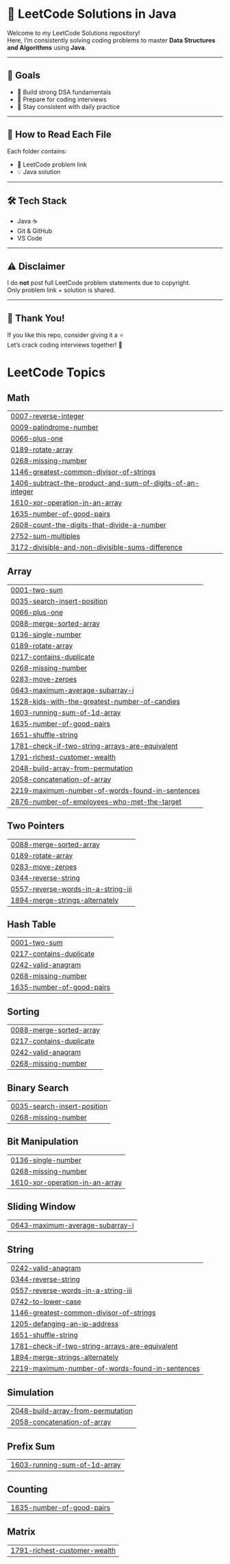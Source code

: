 # 🚀 LeetCode Solutions in Java

Welcome to my LeetCode Solutions repository!  
Here, I’m consistently solving coding problems to master **Data Structures and Algorithms** using **Java**.

---

## 🎯 Goals

- 📌 Build strong DSA fundamentals
- 💼 Prepare for coding interviews 
- 🔄 Stay consistent with daily practice
---

## 🧠 How to Read Each File

Each folder contains:

- 🔗 LeetCode problem link
- 💡 Java solution 

---

## 🛠️ Tech Stack

- Java ☕
- Git & GitHub
- VS Code

---

## ⚠️ Disclaimer

I do **not** post full LeetCode problem statements due to copyright.  
Only problem link + solution is shared.

---

## 🌟 Thank You!

If you like this repo, consider giving it a ⭐  
Let’s crack coding interviews together! 💪

<!---LeetCode Topics Start-->
# LeetCode Topics
## Math
|  |
| ------- |
| [0007-reverse-integer](https://github.com/Raje2433/Leetcode-Solutions-java/tree/master/0007-reverse-integer) |
| [0009-palindrome-number](https://github.com/Raje2433/Leetcode-Solutions-java/tree/master/0009-palindrome-number) |
| [0066-plus-one](https://github.com/Raje2433/Leetcode-Solutions-java/tree/master/0066-plus-one) |
| [0189-rotate-array](https://github.com/Raje2433/Leetcode-Solutions-java/tree/master/0189-rotate-array) |
| [0268-missing-number](https://github.com/Raje2433/Leetcode-Solutions-java/tree/master/0268-missing-number) |
| [1146-greatest-common-divisor-of-strings](https://github.com/Raje2433/Leetcode-Solutions-java/tree/master/1146-greatest-common-divisor-of-strings) |
| [1406-subtract-the-product-and-sum-of-digits-of-an-integer](https://github.com/Raje2433/Leetcode-Solutions-java/tree/master/1406-subtract-the-product-and-sum-of-digits-of-an-integer) |
| [1610-xor-operation-in-an-array](https://github.com/Raje2433/Leetcode-Solutions-java/tree/master/1610-xor-operation-in-an-array) |
| [1635-number-of-good-pairs](https://github.com/Raje2433/Leetcode-Solutions-java/tree/master/1635-number-of-good-pairs) |
| [2608-count-the-digits-that-divide-a-number](https://github.com/Raje2433/Leetcode-Solutions-java/tree/master/2608-count-the-digits-that-divide-a-number) |
| [2752-sum-multiples](https://github.com/Raje2433/Leetcode-Solutions-java/tree/master/2752-sum-multiples) |
| [3172-divisible-and-non-divisible-sums-difference](https://github.com/Raje2433/Leetcode-Solutions-java/tree/master/3172-divisible-and-non-divisible-sums-difference) |
## Array
|  |
| ------- |
| [0001-two-sum](https://github.com/Raje2433/Leetcode-Solutions-java/tree/master/0001-two-sum) |
| [0035-search-insert-position](https://github.com/Raje2433/Leetcode-Solutions-java/tree/master/0035-search-insert-position) |
| [0066-plus-one](https://github.com/Raje2433/Leetcode-Solutions-java/tree/master/0066-plus-one) |
| [0088-merge-sorted-array](https://github.com/Raje2433/Leetcode-Solutions-java/tree/master/0088-merge-sorted-array) |
| [0136-single-number](https://github.com/Raje2433/Leetcode-Solutions-java/tree/master/0136-single-number) |
| [0189-rotate-array](https://github.com/Raje2433/Leetcode-Solutions-java/tree/master/0189-rotate-array) |
| [0217-contains-duplicate](https://github.com/Raje2433/Leetcode-Solutions-java/tree/master/0217-contains-duplicate) |
| [0268-missing-number](https://github.com/Raje2433/Leetcode-Solutions-java/tree/master/0268-missing-number) |
| [0283-move-zeroes](https://github.com/Raje2433/Leetcode-Solutions-java/tree/master/0283-move-zeroes) |
| [0643-maximum-average-subarray-i](https://github.com/Raje2433/Leetcode-Solutions-java/tree/master/0643-maximum-average-subarray-i) |
| [1528-kids-with-the-greatest-number-of-candies](https://github.com/Raje2433/Leetcode-Solutions-java/tree/master/1528-kids-with-the-greatest-number-of-candies) |
| [1603-running-sum-of-1d-array](https://github.com/Raje2433/Leetcode-Solutions-java/tree/master/1603-running-sum-of-1d-array) |
| [1635-number-of-good-pairs](https://github.com/Raje2433/Leetcode-Solutions-java/tree/master/1635-number-of-good-pairs) |
| [1651-shuffle-string](https://github.com/Raje2433/Leetcode-Solutions-java/tree/master/1651-shuffle-string) |
| [1781-check-if-two-string-arrays-are-equivalent](https://github.com/Raje2433/Leetcode-Solutions-java/tree/master/1781-check-if-two-string-arrays-are-equivalent) |
| [1791-richest-customer-wealth](https://github.com/Raje2433/Leetcode-Solutions-java/tree/master/1791-richest-customer-wealth) |
| [2048-build-array-from-permutation](https://github.com/Raje2433/Leetcode-Solutions-java/tree/master/2048-build-array-from-permutation) |
| [2058-concatenation-of-array](https://github.com/Raje2433/Leetcode-Solutions-java/tree/master/2058-concatenation-of-array) |
| [2219-maximum-number-of-words-found-in-sentences](https://github.com/Raje2433/Leetcode-Solutions-java/tree/master/2219-maximum-number-of-words-found-in-sentences) |
| [2876-number-of-employees-who-met-the-target](https://github.com/Raje2433/Leetcode-Solutions-java/tree/master/2876-number-of-employees-who-met-the-target) |
## Two Pointers
|  |
| ------- |
| [0088-merge-sorted-array](https://github.com/Raje2433/Leetcode-Solutions-java/tree/master/0088-merge-sorted-array) |
| [0189-rotate-array](https://github.com/Raje2433/Leetcode-Solutions-java/tree/master/0189-rotate-array) |
| [0283-move-zeroes](https://github.com/Raje2433/Leetcode-Solutions-java/tree/master/0283-move-zeroes) |
| [0344-reverse-string](https://github.com/Raje2433/Leetcode-Solutions-java/tree/master/0344-reverse-string) |
| [0557-reverse-words-in-a-string-iii](https://github.com/Raje2433/Leetcode-Solutions-java/tree/master/0557-reverse-words-in-a-string-iii) |
| [1894-merge-strings-alternately](https://github.com/Raje2433/Leetcode-Solutions-java/tree/master/1894-merge-strings-alternately) |
## Hash Table
|  |
| ------- |
| [0001-two-sum](https://github.com/Raje2433/Leetcode-Solutions-java/tree/master/0001-two-sum) |
| [0217-contains-duplicate](https://github.com/Raje2433/Leetcode-Solutions-java/tree/master/0217-contains-duplicate) |
| [0242-valid-anagram](https://github.com/Raje2433/Leetcode-Solutions-java/tree/master/0242-valid-anagram) |
| [0268-missing-number](https://github.com/Raje2433/Leetcode-Solutions-java/tree/master/0268-missing-number) |
| [1635-number-of-good-pairs](https://github.com/Raje2433/Leetcode-Solutions-java/tree/master/1635-number-of-good-pairs) |
## Sorting
|  |
| ------- |
| [0088-merge-sorted-array](https://github.com/Raje2433/Leetcode-Solutions-java/tree/master/0088-merge-sorted-array) |
| [0217-contains-duplicate](https://github.com/Raje2433/Leetcode-Solutions-java/tree/master/0217-contains-duplicate) |
| [0242-valid-anagram](https://github.com/Raje2433/Leetcode-Solutions-java/tree/master/0242-valid-anagram) |
| [0268-missing-number](https://github.com/Raje2433/Leetcode-Solutions-java/tree/master/0268-missing-number) |
## Binary Search
|  |
| ------- |
| [0035-search-insert-position](https://github.com/Raje2433/Leetcode-Solutions-java/tree/master/0035-search-insert-position) |
| [0268-missing-number](https://github.com/Raje2433/Leetcode-Solutions-java/tree/master/0268-missing-number) |
## Bit Manipulation
|  |
| ------- |
| [0136-single-number](https://github.com/Raje2433/Leetcode-Solutions-java/tree/master/0136-single-number) |
| [0268-missing-number](https://github.com/Raje2433/Leetcode-Solutions-java/tree/master/0268-missing-number) |
| [1610-xor-operation-in-an-array](https://github.com/Raje2433/Leetcode-Solutions-java/tree/master/1610-xor-operation-in-an-array) |
## Sliding Window
|  |
| ------- |
| [0643-maximum-average-subarray-i](https://github.com/Raje2433/Leetcode-Solutions-java/tree/master/0643-maximum-average-subarray-i) |
## String
|  |
| ------- |
| [0242-valid-anagram](https://github.com/Raje2433/Leetcode-Solutions-java/tree/master/0242-valid-anagram) |
| [0344-reverse-string](https://github.com/Raje2433/Leetcode-Solutions-java/tree/master/0344-reverse-string) |
| [0557-reverse-words-in-a-string-iii](https://github.com/Raje2433/Leetcode-Solutions-java/tree/master/0557-reverse-words-in-a-string-iii) |
| [0742-to-lower-case](https://github.com/Raje2433/Leetcode-Solutions-java/tree/master/0742-to-lower-case) |
| [1146-greatest-common-divisor-of-strings](https://github.com/Raje2433/Leetcode-Solutions-java/tree/master/1146-greatest-common-divisor-of-strings) |
| [1205-defanging-an-ip-address](https://github.com/Raje2433/Leetcode-Solutions-java/tree/master/1205-defanging-an-ip-address) |
| [1651-shuffle-string](https://github.com/Raje2433/Leetcode-Solutions-java/tree/master/1651-shuffle-string) |
| [1781-check-if-two-string-arrays-are-equivalent](https://github.com/Raje2433/Leetcode-Solutions-java/tree/master/1781-check-if-two-string-arrays-are-equivalent) |
| [1894-merge-strings-alternately](https://github.com/Raje2433/Leetcode-Solutions-java/tree/master/1894-merge-strings-alternately) |
| [2219-maximum-number-of-words-found-in-sentences](https://github.com/Raje2433/Leetcode-Solutions-java/tree/master/2219-maximum-number-of-words-found-in-sentences) |
## Simulation
|  |
| ------- |
| [2048-build-array-from-permutation](https://github.com/Raje2433/Leetcode-Solutions-java/tree/master/2048-build-array-from-permutation) |
| [2058-concatenation-of-array](https://github.com/Raje2433/Leetcode-Solutions-java/tree/master/2058-concatenation-of-array) |
## Prefix Sum
|  |
| ------- |
| [1603-running-sum-of-1d-array](https://github.com/Raje2433/Leetcode-Solutions-java/tree/master/1603-running-sum-of-1d-array) |
## Counting
|  |
| ------- |
| [1635-number-of-good-pairs](https://github.com/Raje2433/Leetcode-Solutions-java/tree/master/1635-number-of-good-pairs) |
## Matrix
|  |
| ------- |
| [1791-richest-customer-wealth](https://github.com/Raje2433/Leetcode-Solutions-java/tree/master/1791-richest-customer-wealth) |
<!---LeetCode Topics End-->
